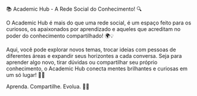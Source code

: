 📚 Academic Hub - A Rede Social do Conhecimento! 🔍

O Academic Hub é mais do que uma rede social, é um espaço feito para os curiosos, os apaixonados por aprendizado e aqueles que acreditam no poder do conhecimento compartilhado! 🌍💡

Aqui, você pode explorar novos temas, trocar ideias com pessoas de diferentes áreas e expandir seus horizontes a cada conversa. Seja para aprender algo novo, tirar dúvidas ou compartilhar seu próprio conhecimento, o Academic Hub conecta mentes brilhantes e curiosas em um só lugar! 🚀✨

Aprenda. Compartilhe. Evolua. 📖🔗
